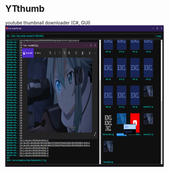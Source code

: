 # YTthumb
youtube thumbnail downloader (C#, GUI)
<img src="screenshot.png" width="1600" height="450">
